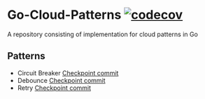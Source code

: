 # Go-Cloud-Patterns [![codecov](https://codecov.io/github/varunu28/Go-Cloud-Patterns/graph/badge.svg?token=J8C2YZ6X2F)](https://codecov.io/github/varunu28/Go-Cloud-Patterns)
A repository consisting of implementation for cloud patterns in Go 

## Patterns
- Circuit Breaker [Checkpoint commit](https://github.com/varunu28/Go-Cloud-Patterns/tree/31c3c8aee2b856708955321c799a84498c528677)
- Debounce [Checkpoint commit](https://github.com/varunu28/Go-Cloud-Patterns/tree/e723f38d68af11e763c9b0f576df734190749f61)
- Retry [Checkpoint commit](https://github.com/varunu28/Go-Cloud-Patterns/tree/753eb237d3830de3d859958e7ce3e27a5d776dc7)
